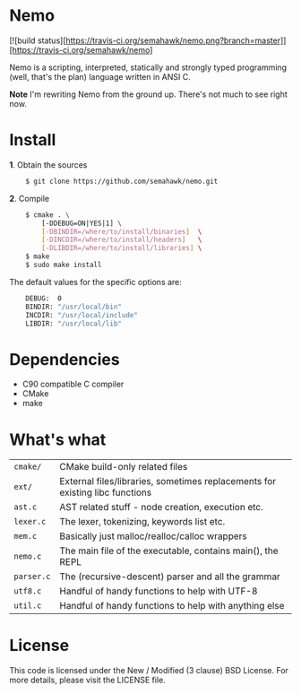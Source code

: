 Nemo
====

[![build status][https://travis-ci.org/semahawk/nemo.png?branch=master]][https://travis-ci.org/semahawk/nemo]

Nemo is a scripting, interpreted, statically and strongly typed programming (well, that's the plan) language written in ANSI C.

**Note** I'm rewriting Nemo from the ground up. There's not much to see right now.

Install
=======

**1**. Obtain the sources

```sh
    $ git clone https://github.com/semahawk/nemo.git
```

**2**. Compile

```sh
    $ cmake . \
        [-DDEBUG=ON|YES|1] \
        [-DBINDIR=/where/to/install/binaries]  \
        [-DINCDIR=/where/to/install/headers]   \
        [-DLIBDIR=/where/to/install/libraries] \
    $ make
    $ sudo make install
```

The default values for the specific options are:

```sh
    DEBUG:  0
    BINDIR: "/usr/local/bin"
    INCDIR: "/usr/local/include"
    LIBDIR: "/usr/local/lib"
```

Dependencies
============

* C90 compatible C compiler
* CMake
* make

What's what
===========

<table>
 <tr>
  <td><code>cmake/</code></td>
  <td>CMake build-only related files</td>
 </tr>
 <tr>
  <td><code>ext/</code></td>
  <td>External files/libraries, sometimes replacements for existing libc functions</td>
 </tr>
 <tr>
  <td><code>ast.c</code></td>
  <td>AST related stuff - node creation, execution etc.</td>
 </tr>
 <tr>
  <td><code>lexer.c</code></td>
  <td>The lexer, tokenizing, keywords list etc.</td>
 </tr>
 <tr>
  <td><code>mem.c</code></td>
  <td>Basically just malloc/realloc/calloc wrappers</td>
 </tr>
 <tr>
  <td><code>nemo.c</code></td>
  <td>The main file of the executable, contains main(), the REPL</td>
 </tr>
 <tr>
  <td><code>parser.c</code></td>
  <td>The (recursive-descent) parser and all the grammar</td>
 </tr>
 <tr>
  <td><code>utf8.c</code></td>
  <td>Handful of handy functions to help with UTF-8</td>
 </tr>
 <tr>
  <td><code>util.c</code></td>
  <td>Handful of handy functions to help with anything else</td>
 </tr>
</table>

License
=======

This code is licensed under the New / Modified (3 clause) BSD License.
For more details, please visit the LICENSE file.

